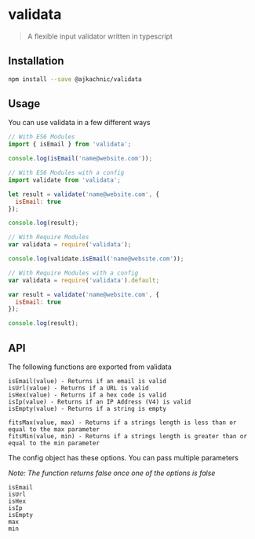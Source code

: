 # validata
> A flexible input validator written in typescript

## Installation
```sh
npm install --save @ajkachnic/validata
```
## Usage
You can use validata in a few different ways

```javascript
// With ES6 Modules
import { isEmail } from 'validata';

console.log(isEmail('name@website.com'));
```

```javascript
// With ES6 Modules with a config
import validate from 'validata';

let result = validate('name@website.com', {
  isEmail: true
});

console.log(result);
```
```javascript
// With Require Modules
var validata = require('validata');

console.log(validate.isEmail('name@website.com'));
```
```javascript
// With Require Modules with a config
var validata = require('validata').default;

var result = validate('name@website.com', {
  isEmail: true
});

console.log(result);
```

## API
The following functions are exported from validata


```
isEmail(value) - Returns if an email is valid
isUrl(value) - Returns if a URL is valid
isHex(value) - Returns if a hex code is valid
isIp(value) - Returns if an IP Address (V4) is valid
isEmpty(value) - Returns if a string is empty

fitsMax(value, max) - Returns if a strings length is less than or equal to the max parameter
fitsMin(value, min) - Returns if a strings length is greater than or equal to the min parameter
```

The config object has these options. You can pass multiple parameters

*Note: The function returns false once one of the options is false*
```
isEmail
isUrl
isHex
isIp
isEmpty
max
min
```